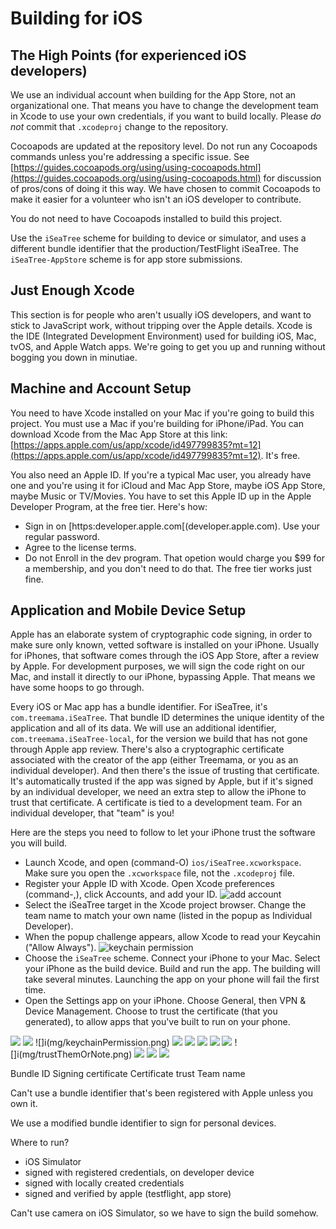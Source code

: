 # Building for iOS

## The High Points (for experienced iOS developers)

We use an individual account when  building for the App Store, not an organizational one. That means you have to change the development team in 
Xcode to use your own credentials, if you want to build locally. Please _do not_ commit that `.xcodeproj` change to the repository.

Cocoapods are updated at the repository level. Do not run any Cocoapods commands unless you're addressing a specific issue. See [https://guides.cocoapods.org/using/using-cocoapods.html](https://guides.cocoapods.org/using/using-cocoapods.html) for discussion of pros/cons of doing it this way. We have chosen to commit Cocoapods to make it easier for a volunteer who isn't an iOS developer to contribute.

You do not need to have Cocoapods installed to build this project.

Use the `iSeaTree` scheme for building to device or simulator, and uses a different bundle identifier that the production/TestFlight iSeaTree. The `iSeaTree-AppStore` scheme is for app store submissions.

## Just Enough Xcode

This section is for people who aren't usually iOS developers, and want to stick to JavaScript work, without tripping over the Apple details. Xcode is the IDE (Integrated Development Environment)
used for building iOS, Mac, tvOS, and Apple Watch apps. We're going to get you up and running without bogging you down in minutiae.

## Machine and Account Setup

You need to have Xcode installed on your Mac if you're going to build this project. You must use a Mac if you're building for iPhone/iPad. You can download Xcode from
the Mac App Store at this link: [https://apps.apple.com/us/app/xcode/id497799835?mt=12](https://apps.apple.com/us/app/xcode/id497799835?mt=12). It's free.

You also need an Apple ID. If you're a typical Mac user, you already have one and you're using it for iCloud and Mac App Store, maybe iOS App Store, maybe Music or TV/Movies.
You have to set this Apple ID up in the Apple Developer Program, at the free tier. Here's how:
* Sign in on [https:developer.apple.com[(developer.apple.com). Use your regular password.
* Agree to the license terms.
* Do not Enroll in the dev program. That opetion would charge you $99 for a membership, and you don't need to do that. The free tier works just fine.

## Application and Mobile Device Setup

Apple has an elaborate system of cryptographic code signing, in order to make sure only known, vetted software is installed on your iPhone. Usually for iPhones, that software
comes through the iOS App Store, after a review by Apple. For development purposes, we will sign the code right on our Mac, and install it directly to our iPhone, bypassing Apple.
That means we have some hoops to go through.

Every iOS or Mac app has a bundle identifier. For iSeaTree, it's `com.treemama.iSeaTree`. That bundle ID  determines the unique identity of the application and all of its data.
We will use an additional identifier, `com.treemama.iSeaTree-local`, for the version we build that has not gone through Apple app review. There's also a cryptographic certificate
associated with the creator of the app (either Treemama, or you as an individual developer). And then there's the issue of trusting that certificate. It's automatically trusted if
the app was signed by Apple, but if it's signed by an individual developer, we need an extra step to allow the iPhone to trust that certificate. A certificate is tied to a development team.
For an individual developer, that "team" is you!

Here are the steps you need to follow to let your iPhone trust the software you will build.

* Launch Xcode, and open (command-O) `ios/iSeaTree.xcworkspace`. Make sure you open the `.xcworkspace` file, not the `.xcodeproj` file.
* Register your Apple ID with Xcode. Open Xcode preferences (command-,), click Accounts, and add your ID. ![add account](img/addAccount.png)
* Select the iSeaTree target in the Xcode project browser. Change the team name to match your own name (listed in the popup as Individual Developer).
* When the popup challenge appears, allow Xcode to read your Keycahin ("Allow Always"). ![keychain permission](img/keychainPermission.png)
* Choose the `iSeaTree` scheme. Connect your iPhone to your Mac. Select your iPhone as the build device. Build and run the app. The building will take several minutes. Launching the app on your phone will fail the first time.
* Open the Settings app on your iPhone. Choose General, then VPN & Device Management. Choose to trust the certificate (that you generated), to allow apps that you've built to run on your phone.

![](img/addAccount.png)
![](img/devicesAndSimulatorsMenu.png)
![]i(mg/keychainPermission.png)
![](img/launchFailure.png)
![](img/personalAccount.png)
![](img/settingsCertificates.png)
![](img/signingEnabled.png)
![](img/untrustedDeveloper.png)
![]i(mg/trustThemOrNote.png)
![](img/trustedDeveloper.png)
![](img/wrongTeamName.png)
![](img/twoVersions.jpeg)

Bundle ID
Signing certificate
Certificate trust
Team name


Can't use a bundle identifier that's been registered with Apple unless you own it.

We use a modified bundle identifier to sign for personal devices.

Where to run?
* iOS Simulator
* signed with registered credentials, on developer device
* signed with locally created credentials
* signed and verified by apple (testflight, app store)

Can't use camera on iOS Simulator, so we have to sign the build somehow.



